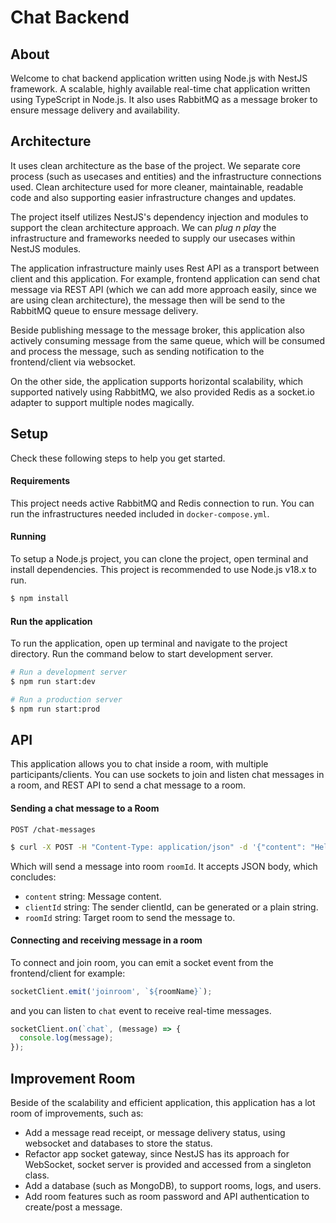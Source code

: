 # Chat Backend

## About
Welcome to chat backend application written using Node.js with NestJS framework.
A scalable, highly available real-time chat application written using TypeScript in Node.js.
It also uses RabbitMQ as a message broker to ensure message delivery and availability.

## Architecture
It uses clean architecture as the base of the project.
We separate core process (such as usecases and entities) and the infrastructure connections used.
Clean architecture used for more cleaner, maintainable,
readable code and also supporting easier infrastructure changes and updates.

The project itself utilizes NestJS's dependency injection and modules to support the clean architecture approach.
We can *plug n play* the infrastructure and frameworks needed to supply our usecases within NestJS modules.

The application infrastructure mainly uses Rest API as a transport between client and this application.
For example, frontend application can send chat message via REST API
(which we can add more approach easily, since we are using clean architecture),
the message then will be send to the RabbitMQ queue to ensure message delivery.

Beside publishing message to the message broker, this application also actively consuming message from the same queue,
which will be consumed and process the message, such as sending notification to the frontend/client via websocket.

On the other side, the application supports horizontal scalability, which supported natively using RabbitMQ,
we also provided Redis as a socket.io adapter to support multiple nodes magically.

## Setup
Check these following steps to help you get started.
#### Requirements
This project needs active RabbitMQ and Redis connection to run.
You can run the infrastructures needed included in `docker-compose.yml`.

#### Running
To setup a Node.js project, you can clone the project, open terminal and install dependencies.
This project is recommended to use Node.js v18.x to run.
```bash
$ npm install
```

#### Run the application
To run the application, open up terminal and navigate to the project directory.
Run the command below to start development server.
```bash
# Run a development server
$ npm run start:dev

# Run a production server
$ npm run start:prod
```

## API
This application allows you to chat inside a room, with multiple participants/clients.
You can use sockets to join and listen chat messages in a room, and REST API to send a chat message to a room.

#### Sending a chat message to a Room
`POST /chat-messages`
```bash
$ curl -X POST -H "Content-Type: application/json" -d '{"content": "Hello world", "clientId": "evangunawan", "roomId": "ROOMONE"}' http://localhost:8080/chat-messages 
```
Which will send a message into room `roomId`.
It accepts JSON body, which concludes:
- `content` string: Message content.
- `clientId` string: The sender clientId, can be generated or a plain string.
- `roomId` string: Target room to send the message to.

#### Connecting and receiving message in a room
To connect and join room, you can emit a socket event from the frontend/client for example:
```js
socketClient.emit('joinroom', `${roomName}`);
```
and you can listen to `chat` event to receive real-time messages.
```js
socketClient.on(`chat`, (message) => {
  console.log(message);
});
```

## Improvement Room
Beside of the scalability and efficient application, this application has a lot room of improvements,
such as:
- Add a message read receipt, or message delivery status, using websocket and databases to store the status.
- Refactor app socket gateway, since NestJS has its approach for WebSocket, socket server is provided and accessed from a singleton class. 
- Add a database (such as MongoDB), to support rooms, logs, and users.
- Add room features such as room password and API authentication to create/post a message. 
